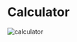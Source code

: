 # Calculator

![calculator](https://user-images.githubusercontent.com/59135620/107067931-27b3f980-680a-11eb-8045-0228080ded90.png)
